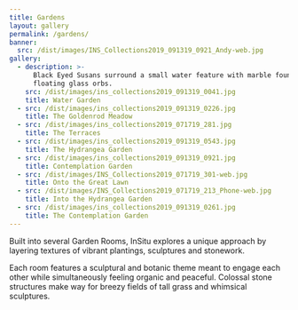 ```yaml
---
title: Gardens
layout: gallery
permalink: /gardens/
banner:
  src: /dist/images/INS_Collections2019_091319_0921_Andy-web.jpg
gallery:
  - description: >-
      Black Eyed Susans surround a small water feature with marble fountains and
      floating glass orbs.
    src: /dist/images/ins_collections2019_091319_0041.jpg
    title: Water Garden
  - src: /dist/images/ins_collections2019_091319_0226.jpg
    title: The Goldenrod Meadow
  - src: /dist/images/ins_collections2019_071719_281.jpg
    title: The Terraces
  - src: /dist/images/ins_collections2019_091319_0543.jpg
    title: The Hydrangea Garden
  - src: /dist/images/ins_collections2019_091319_0921.jpg
    title: Contemplation Garden
  - src: /dist/images/INS_Collections2019_071719_301-web.jpg
    title: Onto the Great Lawn
  - src: /dist/images/INS_Collections2019_071719_213_Phone-web.jpg
    title: Into the Hydrangea Garden
  - src: /dist/images/ins_collections2019_091319_0261.jpg
    title: The Contemplation Garden
---
```

Built into several Garden Rooms, InSitu explores a unique approach by layering textures of vibrant plantings, sculptures and stonework. 

Each room features a sculptural and botanic theme meant to engage each other while simultaneously feeling organic and peaceful.  Colossal stone structures make way for breezy fields of tall grass and whimsical sculptures.
